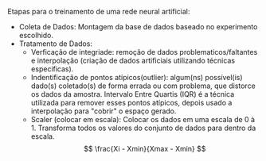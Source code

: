 Etapas para o treinamento de uma rede neural artificial:
- Coleta de Dados: Montagem da base de dados baseado no experimento escolhido.
- Tratamento de Dados:
	- Verficação de integriade: remoção de dados problematicos/faltantes e interpolação (criação de dados artificiais utilizando técnicas especificas).
	- Indentificação de pontos atípicos(outlier): algum(ns) possível(is) dado(s) coletado(s) de forma errada ou com problema, que distorce os dados da amostra. Intervalo Entre Quartis (IQR) é a técnica utilizada para remover esses pontos atípicos, depois usado a interpolação para "cobrir" o espaço gerado.
	- Scaler (colocar em escala): Colocar os dados em uma escala de 0 à 1. Transforma todos os valores do conjunto de dados para dentro da escala.
		$$
\frac{Xi - Xmin}{Xmax - Xmin}
$$
